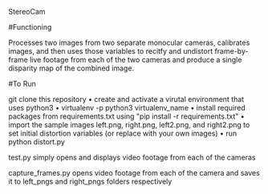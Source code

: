 StereoCam

#Functioning

Processes two images from two separate monocular cameras, calibrates images, and then uses those variables to recitfy and undistort frame-by-frame live footage from each of the two cameras and produce a single disparity map of the combined image.

#To Run

git clone this repository • create and activate a virutal environment that uses python3 • virtualenv -p python3 virtualenv_name • install required packages from requirements.txt using "pip install -r requirements.txt" • import the sample images left.png, right.png, left2.png, and right2.png to set initial distortion variables (or replace with your own images) • run python distort.py

test.py simply opens and displays video footage from each of the cameras

capture_frames.py opens video footage from each of the camera and saves it to left_pngs and right_pngs folders respectively
